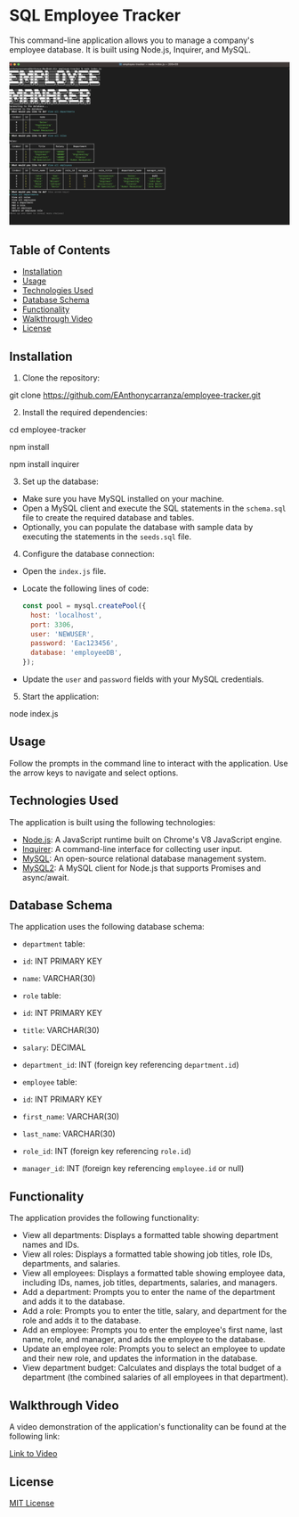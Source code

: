 # SQL Employee Tracker

This command-line application allows you to manage a company's employee database. It is built using Node.js, Inquirer, and MySQL.

![Demo](Assets/EMPLOYEE_MANAGER_SAMPLE.png)


## Table of Contents

- [Installation](#installation)
- [Usage](#usage)
- [Technologies Used](#technologies-used)
- [Database Schema](#database-schema)
- [Functionality](#functionality)
- [Walkthrough Video](#walkthrough-video)
- [License](#license)

## Installation

1. Clone the repository:

git clone https://github.com/EAnthonycarranza/employee-tracker.git

2. Install the required dependencies:

cd employee-tracker

npm install

npm install inquirer

3. Set up the database:

- Make sure you have MySQL installed on your machine.
- Open a MySQL client and execute the SQL statements in the `schema.sql` file to create the required database and tables.
- Optionally, you can populate the database with sample data by executing the statements in the `seeds.sql` file.

4. Configure the database connection:

- Open the `index.js` file.
- Locate the following lines of code:

  ```javascript
  const pool = mysql.createPool({
    host: 'localhost',
    port: 3306,
    user: 'NEWUSER',
    password: 'Eac123456',
    database: 'employeeDB',
  });
  ```

- Update the `user` and `password` fields with your MySQL credentials.

5. Start the application:

node index.js


## Usage

Follow the prompts in the command line to interact with the application. Use the arrow keys to navigate and select options.

## Technologies Used

The application is built using the following technologies:

- [Node.js](https://nodejs.org/): A JavaScript runtime built on Chrome's V8 JavaScript engine.
- [Inquirer](https://www.npmjs.com/package/inquirer): A command-line interface for collecting user input.
- [MySQL](https://www.mysql.com/): An open-source relational database management system.
- [MySQL2](https://www.npmjs.com/package/mysql2): A MySQL client for Node.js that supports Promises and async/await.

## Database Schema

The application uses the following database schema:

- `department` table:
- `id`: INT PRIMARY KEY
- `name`: VARCHAR(30)

- `role` table:
- `id`: INT PRIMARY KEY
- `title`: VARCHAR(30)
- `salary`: DECIMAL
- `department_id`: INT (foreign key referencing `department.id`)

- `employee` table:
- `id`: INT PRIMARY KEY
- `first_name`: VARCHAR(30)
- `last_name`: VARCHAR(30)
- `role_id`: INT (foreign key referencing `role.id`)
- `manager_id`: INT (foreign key referencing `employee.id` or null)

## Functionality

The application provides the following functionality:

- View all departments: Displays a formatted table showing department names and IDs.
- View all roles: Displays a formatted table showing job titles, role IDs, departments, and salaries.
- View all employees: Displays a formatted table showing employee data, including IDs, names, job titles, departments, salaries, and managers.
- Add a department: Prompts you to enter the name of the department and adds it to the database.
- Add a role: Prompts you to enter the title, salary, and department for the role and adds it to the database.
- Add an employee: Prompts you to enter the employee's first name, last name, role, and manager, and adds the employee to the database.
- Update an employee role: Prompts you to select an employee to update and their new role, and updates the information in the database.
- View department budget: Calculates and displays the total budget of a department (the combined salaries of all employees in that department).

## Walkthrough Video

A video demonstration of the application's functionality can be found at the following link:

[Link to Video](insert_youtube_video_link_here)

## License

[MIT License](LICENSE)




